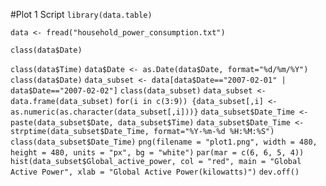 #Plot 1 Script
`library(data.table)`

`data <- fread("household_power_consumption.txt")`

`class(data$Date)`

`class(data$Time)`
`data$Date <- as.Date(data$Date, format="%d/%m/%Y")`
`class(data$Date)`
`data_subset <- data[data$Date=="2007-02-01" | data$Date=="2007-02-02"]`
`class(data_subset)`
`data_subset <- data.frame(data_subset)`
`for(i in c(3:9)) {data_subset[,i] <- as.numeric(as.character(data_subset[,i]))}`
`data_subset$Date_Time <- paste(data_subset$Date, data_subset$Time)`
`data_subset$Date_Time <- strptime(data_subset$Date_Time, format="%Y-%m-%d %H:%M:%S")`
`class(data_subset$Date_Time)`
`png(filename = "plot1.png", width = 480, height = 480, units = "px", bg = "white")`
`par(mar = c(6, 6, 5, 4))`
`hist(data_subset$Global_active_power, col = "red", main = "Global Active Power", xlab = "Global Active Power(kilowatts)")`
`dev.off()`
